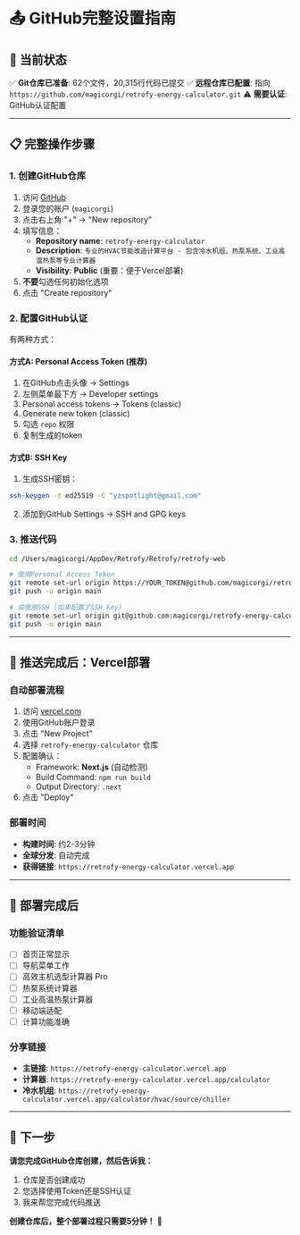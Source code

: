 # 📤 GitHub完整设置指南

## 🎯 当前状态
✅ **Git仓库已准备**: 62个文件，20,315行代码已提交
✅ **远程仓库已配置**: 指向 `https://github.com/magicorgi/retrofy-energy-calculator.git`
⚠️ **需要认证**: GitHub认证配置

---

## 📋 完整操作步骤

### 1. 创建GitHub仓库
1. 访问 [GitHub](https://github.com)
2. 登录您的账户 (`magicorgi`)
3. 点击右上角 "+" → "New repository"
4. 填写信息：
   - **Repository name**: `retrofy-energy-calculator`
   - **Description**: `专业的HVAC节能改造计算平台 - 包含冷水机组、热泵系统、工业高温热泵等专业计算器`
   - **Visibility**: **Public** (重要：便于Vercel部署)
5. **不要**勾选任何初始化选项
6. 点击 "Create repository"

### 2. 配置GitHub认证
有两种方式：

#### 方式A: Personal Access Token (推荐)
1. 在GitHub点击头像 → Settings
2. 左侧菜单最下方 → Developer settings
3. Personal access tokens → Tokens (classic)
4. Generate new token (classic)
5. 勾选 `repo` 权限
6. 复制生成的token

#### 方式B: SSH Key
1. 生成SSH密钥：
```bash
ssh-keygen -t ed25519 -C "yzspotlight@gmail.com"
```
2. 添加到GitHub Settings → SSH and GPG keys

### 3. 推送代码
```bash
cd /Users/magicorgi/AppDev/Retrofy/Retrofy/retrofy-web

# 使用Personal Access Token
git remote set-url origin https://YOUR_TOKEN@github.com/magicorgi/retrofy-energy-calculator.git
git push -u origin main

# 或使用SSH (如果配置了SSH key)
git remote set-url origin git@github.com:magicorgi/retrofy-energy-calculator.git
git push -u origin main
```

---

## 🚀 推送完成后：Vercel部署

### 自动部署流程
1. 访问 [vercel.com](https://vercel.com)
2. 使用GitHub账户登录
3. 点击 "New Project"
4. 选择 `retrofy-energy-calculator` 仓库
5. 配置确认：
   - Framework: **Next.js** (自动检测)
   - Build Command: `npm run build`
   - Output Directory: `.next`
6. 点击 "Deploy"

### 部署时间
- **构建时间**: 约2-3分钟
- **全球分发**: 自动完成
- **获得链接**: `https://retrofy-energy-calculator.vercel.app`

---

## 🎊 部署完成后

### 功能验证清单
- [ ] 首页正常显示
- [ ] 导航菜单工作
- [ ] 高效主机选型计算器 Pro
- [ ] 热泵系统计算器
- [ ] 工业高温热泵计算器
- [ ] 移动端适配
- [ ] 计算功能准确

### 分享链接
- **主链接**: `https://retrofy-energy-calculator.vercel.app`
- **计算器**: `https://retrofy-energy-calculator.vercel.app/calculator`
- **冷水机组**: `https://retrofy-energy-calculator.vercel.app/calculator/hvac/source/chiller`

---

## 🎯 下一步

**请您完成GitHub仓库创建，然后告诉我：**
1. 仓库是否创建成功
2. 您选择使用Token还是SSH认证
3. 我来帮您完成代码推送

**创建仓库后，整个部署过程只需要5分钟！** 🚀








